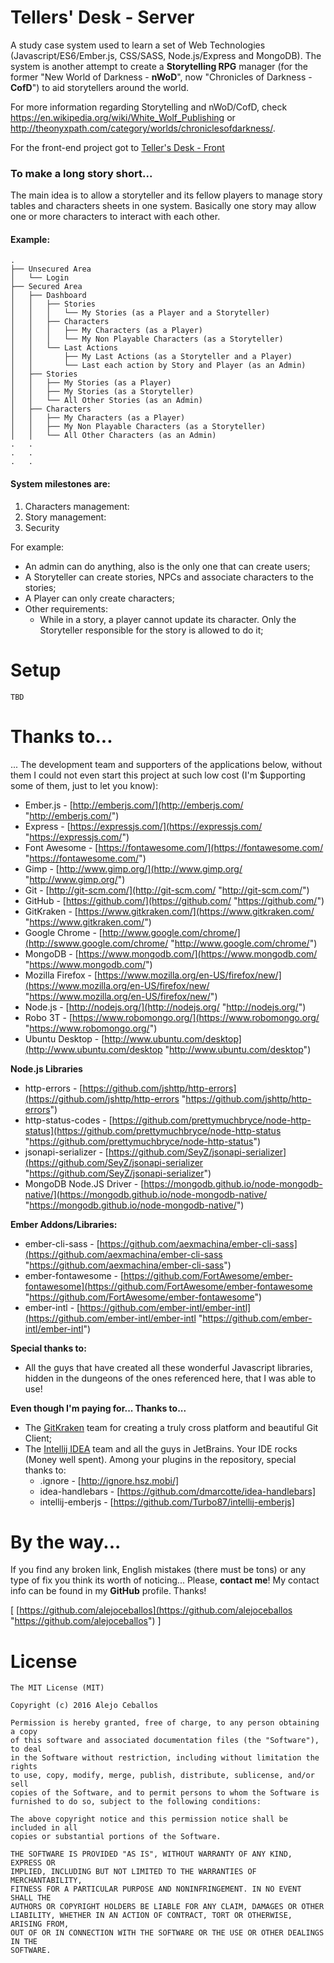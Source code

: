# Tellers' Desk - Server

A study case system used to learn a set of Web Technologies (Javascript/ES6/Ember.js, CSS/SASS, Node.js/Express and MongoDB). The system is another attempt to create a **Storytelling RPG** manager (for the former "New World of Darkness - **nWoD**", now "Chronicles of Darkness - **CofD**") to aid storytellers around the world.

For more information regarding Storytelling and nWoD/CofD, check <https://en.wikipedia.org/wiki/White_Wolf_Publishing> or <http://theonyxpath.com/category/worlds/chroniclesofdarkness/>. 

For the front-end project got to [Teller's Desk - Front](https://github.com/alejoceballos/tellersdesk-front "https://github.com/alejoceballos/tellersdesk-front")

### To make a long story short...

The main idea is to allow a storyteller and its fellow players to manage story tables and characters sheets in one system. Basically one story may allow one or more characters to interact with each other.  

#### Example:
```
.
├── Unsecured Area
│   └── Login
├── Secured Area
│   ├── Dashboard 
│   │   ├── Stories
│   │   │   └── My Stories (as a Player and a Storyteller)
│   │   ├── Characters
│   │   │   ├── My Characters (as a Player)
│   │   │   └── My Non Playable Characters (as a Storyteller)
│   │   └── Last Actions 
│   │       ├── My Last Actions (as a Storyteller and a Player)
│   │       └── Last each action by Story and Player (as an Admin)
│   ├── Stories
│   │   ├── My Stories (as a Player)
│   │   ├── My Stories (as a Storyteller)
│   │   └── All Other Stories (as an Admin)
│   ├── Characters
│   │   ├── My Characters (as a Player)
│   │   ├── My Non Playable Characters (as a Storyteller)
│   │   └── All Other Characters (as an Admin)
.   .   
.   .
.   .
```

#### System milestones are:
1. Characters management:
2. Story management:
3. Security

For example:
- An admin can do anything, also is the only one that can create users;
- A Storyteller can create stories, NPCs and associate characters to the stories;
- A Player can only create characters;
- Other requirements:
  - While in a story, a player cannot update its character. Only the Storyteller responsible for the story is allowed to do it;

# Setup
```
TBD
```

# **Thanks to...**
... The development team and supporters of the applications below, without them I could not even start this project at such low cost (I'm $upporting some of them, just to let you know):
+ Ember.js - [http://emberjs.com/](http://emberjs.com/ "http://emberjs.com/")
+ Express - [https://expressjs.com/](https://expressjs.com/ "https://expressjs.com/")
+ Font Awesome - [https://fontawesome.com/](https://fontawesome.com/ "https://fontawesome.com/")
+ Gimp - [http://www.gimp.org/](http://www.gimp.org/ "http://www.gimp.org/")
+ Git - [http://git-scm.com/](http://git-scm.com/ "http://git-scm.com/")
+ GitHub - [https://github.com/](https://github.com/ "https://github.com/")
+ GitKraken - [https://www.gitkraken.com/](https://www.gitkraken.com/ "https://www.gitkraken.com/")
+ Google Chrome - [http://www.google.com/chrome/](http://swww.google.com/chrome/ "http://www.google.com/chrome/")
+ MongoDB - [https://www.mongodb.com/](https://www.mongodb.com/ "https://www.mongodb.com/")
+ Mozilla Firefox - [https://www.mozilla.org/en-US/firefox/new/](https://www.mozilla.org/en-US/firefox/new/ "https://www.mozilla.org/en-US/firefox/new/")
+ Node.js - [http://nodejs.org/](http://nodejs.org/ "http://nodejs.org/")
+ Robo 3T - [https://www.robomongo.org/](https://www.robomongo.org/ "https://www.robomongo.org/")
+ Ubuntu Desktop - [http://www.ubuntu.com/desktop](http://www.ubuntu.com/desktop "http://www.ubuntu.com/desktop")

**Node.js Libraries**
+ http-errors - [https://github.com/jshttp/http-errors](https://github.com/jshttp/http-errors "https://github.com/jshttp/http-errors")
+ http-status-codes - [https://github.com/prettymuchbryce/node-http-status](https://github.com/prettymuchbryce/node-http-status "https://github.com/prettymuchbryce/node-http-status")
+ jsonapi-serializer - [https://github.com/SeyZ/jsonapi-serializer](https://github.com/SeyZ/jsonapi-serializer "https://github.com/SeyZ/jsonapi-serializer")
+ MongoDB Node.JS Driver - [https://mongodb.github.io/node-mongodb-native/](https://mongodb.github.io/node-mongodb-native/ "https://mongodb.github.io/node-mongodb-native/")

**Ember Addons/Libraries:**
+ ember-cli-sass - [https://github.com/aexmachina/ember-cli-sass](https://github.com/aexmachina/ember-cli-sass "https://github.com/aexmachina/ember-cli-sass")
+ ember-fontawesome - [https://github.com/FortAwesome/ember-fontawesome](https://github.com/FortAwesome/ember-fontawesome "https://github.com/FortAwesome/ember-fontawesome")
+ ember-intl - [https://github.com/ember-intl/ember-intl](https://github.com/ember-intl/ember-intl "https://github.com/ember-intl/ember-intl")

**Special thanks to:**
+ All the guys that have created all these wonderful Javascript libraries, hidden in the dungeons of the ones referenced here, that I was able to use!

**Even though I'm paying for... Thanks to...**
+ The [GitKraken](https://www.gitkraken.com/ "https://www.gitkraken.com/") team for creating a truly cross platform and beautiful Git Client;
+ The [Intellij IDEA](https://www.jetbrains.com/idea/ "Intellij IDEA") team and all the guys in JetBrains. Your IDE rocks (Money well spent). Among your plugins in the repository, special thanks to:
    + .ignore - [http://ignore.hsz.mobi/]
    + idea-handlebars - [https://github.com/dmarcotte/idea-handlebars]
    + intellij-emberjs - [https://github.com/Turbo87/intellij-emberjs]

# By the way...
If you find any broken link, English mistakes (there must be tons) or any type of fix you think its worth of noticing... Please, **contact me**! My contact info can be found in my **GitHub** profile. Thanks!

[ [https://github.com/alejoceballos](https://github.com/alejoceballos "https://github.com/alejoceballos") ]

# **License**
```
The MIT License (MIT)

Copyright (c) 2016 Alejo Ceballos

Permission is hereby granted, free of charge, to any person obtaining a copy
of this software and associated documentation files (the "Software"), to deal
in the Software without restriction, including without limitation the rights
to use, copy, modify, merge, publish, distribute, sublicense, and/or sell
copies of the Software, and to permit persons to whom the Software is
furnished to do so, subject to the following conditions:

The above copyright notice and this permission notice shall be included in all
copies or substantial portions of the Software.

THE SOFTWARE IS PROVIDED "AS IS", WITHOUT WARRANTY OF ANY KIND, EXPRESS OR
IMPLIED, INCLUDING BUT NOT LIMITED TO THE WARRANTIES OF MERCHANTABILITY,
FITNESS FOR A PARTICULAR PURPOSE AND NONINFRINGEMENT. IN NO EVENT SHALL THE
AUTHORS OR COPYRIGHT HOLDERS BE LIABLE FOR ANY CLAIM, DAMAGES OR OTHER
LIABILITY, WHETHER IN AN ACTION OF CONTRACT, TORT OR OTHERWISE, ARISING FROM,
OUT OF OR IN CONNECTION WITH THE SOFTWARE OR THE USE OR OTHER DEALINGS IN THE
SOFTWARE.
```
